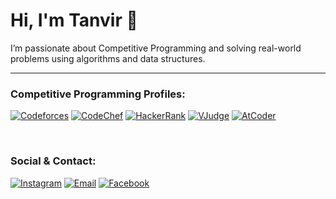 # Hi, I'm Tanvir 👋 
I’m passionate about Competitive Programming and solving real-world problems using algorithms and data structures.

---

### Competitive Programming Profiles:
[![Codeforces](https://img.shields.io/badge/Codeforces-iamtanvir2003-2ea44f?style=flat&logo=codeforces&logoColor=white)](https://codeforces.com/profile/iamtanvir2003)
[![CodeChef](https://img.shields.io/badge/CodeChef-tanvir_156-ff7b00?style=flat&logo=codechef&logoColor=white)](https://www.codechef.com/users/tanvir_156)
[![HackerRank](https://img.shields.io/badge/HackerRank-iamtanvir2003-2ea44f?style=flat&logo=hackerrank&logoColor=white)](https://www.hackerrank.com/profile/iamtanvir2003)
[![VJudge](https://img.shields.io/badge/VJudge-tanvir_156-0b7285?style=flat&logo=v&logoColor=white)](https://vjudge.net/user/tanvir_156)
[![AtCoder](https://img.shields.io/badge/AtCoder-tanvir_156-00A6B7?style=flat&logo=atcoder&logoColor=white)](https://atcoder.jp/users/tanvir_156)

<br>

### Social & Contact:
[![Instagram](https://img.shields.io/badge/Instagram-_tanvir.17_-E4405F?style=flat&logo=instagram&logoColor=white)](https://www.instagram.com/_tanvir.17_)
[![Email](https://img.shields.io/badge/Email-iamtanvir2003@gmail.com-D14836?style=flat&logo=gmail&logoColor=white)](mailto:iamtanvir2003@gmail.com)
[![Facebook](https://img.shields.io/badge/Facebook-MD.Tanvir-1877F2?style=flat&logo=facebook&logoColor=white)](https://www.facebook.com/md.tanvirhasanchowdhury2003)
